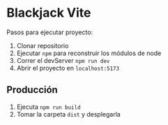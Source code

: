 # Blackjack Vite

Pasos para ejecutar proyecto:

1. Clonar repositorio
2. Ejecutar ```npm``` para reconstruir los módulos de node
3. Correr el devServer ```npm run dev```
4. Abrir el proyecto en ```localhost:5173```

## Producción

1. Ejecuta ```npm run build```
2. Tomar la carpeta ```dist``` y desplegarla 